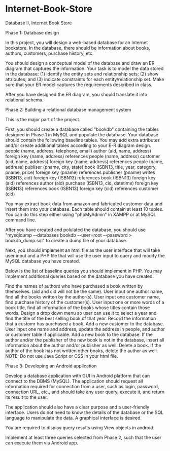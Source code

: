 # Internet-Book-Store
Database II, Internet Book Store

Phase 1: Database design

In this project, you will design a web-based database for an Internet bookstore. In the database, there should be information about books, authors, customers, purchase history, etc.

You should design a conceptual model of the database and draw an ER diagram that captures the information. Your task is to model the data stored in the database: (1) identify the entity sets and relationship sets; (2) show attributes; and (3) indicate constraints for each entity/relationship set. Make sure that your ER model captures the requirements described in class.

After you have designed the ER diagram, you should translate it into relational schema.


Phase 2: Building a relational database management system

This is the major part of the project.

First, you should create a database called "bookdb" containing the tables designed in Phase 1 in MySQL and populate the database. 
Your database should contain the following baseline tables. You may add extra attributes and/or create additional tables according to your E-R diagram design.
people (name, address, telephone, email)
author (aid, name, address) foreign key (name, address) references people (name, address)
customer (cid, name, address) foreign key (name, address) references people (name, address) 
publiser (pname, city, state) 
book (ISBN13, title, year, category, pname, price) foreign key (pname) references publisher (pname) 
writes (ISBN13, aid) foreign key (ISBN13) references book (ISBN13) foreign key (aid) references author (aid) 
purchase (ISBN13, cid, datetime) foreign key (ISBN13) references book (ISBN13) foreign key (cid) references customer (cid)

You may extract book data from amazon and fabricated customer data and insert them into your database. Each table should contain at least 10 tuples. You can do this step either using "phpMyAdmin" in XAMPP or at MySQL command line.

After you have created and polulated the database, you should use "mysqldump --databases bookdb --user=root --password > bookdb_dump.sql" to create a dump file of your database.

Next, you should implement an html file as the user interface that will take user input and a PHP file that will use the user input to query and modify the MySQL database you have created.

Below is the list of baseline queries you should implement in PHP. You may implement additional queries based on the database you have created.

Find the names of authors who have purchased a book written by themselves. (aid and cid will not be the same).
User input one author name, find all the books written by the author(s).
User input one customer name, find purchase history of the customer(s).
User input one or more words of a book title, find all information of the books whose titles contain those words.
Design a drop down menu so user can use it to select a year and find the title of the best selling book of that year.
Record the information that a customr has purchased a book.
Add a new customer to the database.
User input one name and address, update the address in people, and author or customer table if applicable.
Add a new book to the database. If the author and/or the publisher of the new book is not in the database, insert all information about the author and/or publisher as well.
Delete a book. If the author of the book has not written other books, delete the author as well.
NOTE: Do not use Java Script or CSS in your html file. 

Phase 3: Developing an Android application

Develop a database application with GUI in Android platform that can connect to the DBMS (MySQL). The application should request all information required for connection from a user, such as login, password, connection URL, etc., and should take any user query, execute it, and return its result to the user.

The application should also have a clear purpose and a user-friendly interface. Users do not need to know the details of the database or the SQL language to manipulate the data. A graphical interface is desired.

You are required to display query results using View objects in android.

Implement at least three queries selected from Phase 2, such that the user can execute them via Android app.

